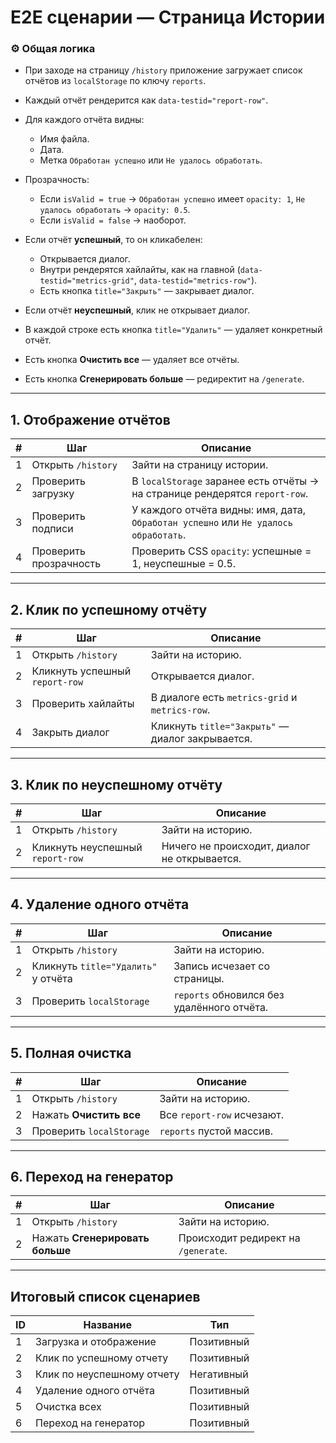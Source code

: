 # E2E сценарии — Страница Истории

### ⚙️ **Общая логика**

- При заходе на страницу `/history` приложение загружает список отчётов из `localStorage` по ключу `reports`.
- Каждый отчёт рендерится как `data-testid="report-row"`.
- Для каждого отчёта видны:

  - Имя файла.
  - Дата.
  - Метка `Обработан успешно` или `Не удалось обработать`.

- Прозрачность:

  - Если `isValid = true` → `Обработан успешно` имеет `opacity: 1`, `Не удалось обработать` → `opacity: 0.5`.
  - Если `isValid = false` → наоборот.

- Если отчёт **успешный**, то он кликабелен:

  - Открывается диалог.
  - Внутри рендерятся хайлайты, как на главной (`data-testid="metrics-grid"`, `data-testid="metrics-row"`).
  - Есть кнопка `title="Закрыть"` — закрывает диалог.

- Если отчёт **неуспешный**, клик не открывает диалог.
- В каждой строке есть кнопка `title="Удалить"` — удаляет конкретный отчёт.
- Есть кнопка **Очистить все** — удаляет все отчёты.
- Есть кнопка **Сгенерировать больше** — редиректит на `/generate`.

---

## **1. Отображение отчётов**

| #   | Шаг                    | Описание                                                                            |
| --- | ---------------------- | ----------------------------------------------------------------------------------- |
| 1   | Открыть `/history`     | Зайти на страницу истории.                                                          |
| 2   | Проверить загрузку     | В `localStorage` заранее есть отчёты → на странице рендерятся `report-row`.         |
| 3   | Проверить подписи      | У каждого отчёта видны: имя, дата, `Обработан успешно` или `Не удалось обработать`. |
| 4   | Проверить прозрачность | Проверить CSS `opacity`: успешные = 1, неуспешные = 0.5.                            |

---

## **2. Клик по успешному отчёту**

| #   | Шаг                            | Описание                                         |
| --- | ------------------------------ | ------------------------------------------------ |
| 1   | Открыть `/history`             | Зайти на историю.                                |
| 2   | Кликнуть успешный `report-row` | Открывается диалог.                              |
| 3   | Проверить хайлайты             | В диалоге есть `metrics-grid` и `metrics-row`.   |
| 4   | Закрыть диалог                 | Кликнуть `title="Закрыть"` — диалог закрывается. |

---

## **3. Клик по неуспешному отчёту**

| #   | Шаг                              | Описание                                     |
| --- | -------------------------------- | -------------------------------------------- |
| 1   | Открыть `/history`               | Зайти на историю.                            |
| 2   | Кликнуть неуспешный `report-row` | Ничего не происходит, диалог не открывается. |

---

## **4. Удаление одного отчёта**

| #   | Шаг                                 | Описание                                   |
| --- | ----------------------------------- | ------------------------------------------ |
| 1   | Открыть `/history`                  | Зайти на историю.                          |
| 2   | Кликнуть `title="Удалить"` у отчёта | Запись исчезает со страницы.               |
| 3   | Проверить `localStorage`            | `reports` обновился без удалённого отчёта. |

---

## **5. Полная очистка**

| #   | Шаг                      | Описание                   |
| --- | ------------------------ | -------------------------- |
| 1   | Открыть `/history`       | Зайти на историю.          |
| 2   | Нажать **Очистить все**  | Все `report-row` исчезают. |
| 3   | Проверить `localStorage` | `reports` пустой массив.   |

---

## **6. Переход на генератор**

| #   | Шаг                             | Описание                            |
| --- | ------------------------------- | ----------------------------------- |
| 1   | Открыть `/history`              | Зайти на историю.                   |
| 2   | Нажать **Сгенерировать больше** | Происходит редирект на `/generate`. |

---

## **Итоговый список сценариев**

| ID  | Название                   | Тип        |
| --- | -------------------------- | ---------- |
| 1   | Загрузка и отображение     | Позитивный |
| 2   | Клик по успешному отчету   | Позитивный |
| 3   | Клик по неуспешному отчету | Негативный |
| 4   | Удаление одного отчёта     | Позитивный |
| 5   | Очистка всех               | Позитивный |
| 6   | Переход на генератор       | Позитивный |
